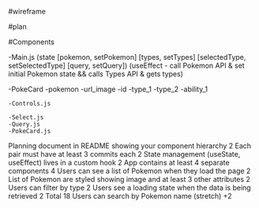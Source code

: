 #wireframe

#plan

#Components

-Main.js
(state [pokemon, setPokemon]
[types, setTypes]
[selectedType, setSelectedType]
[query, setQuery])
(useEffect - call Pokemon API & set initial Pokemon state && calls Types API & gets types)

-PokeCard
-pokemon
-url_image
-id
-type_1
-type_2
-ability_1

    -Controls.js

    -Select.js
    -Query.js
    -PokeCard.js

Planning document in README showing your component hierarchy 2
Each pair must have at least 3 commits each 2
State management (useState, useEffect) lives in a custom hook 2
App contains at least 4 separate components 4
Users can see a list of Pokemon when they load the page 2
List of Pokemon are styled showing image and at least 3 other attributes 2
Users can filter by type 2
Users see a loading state when the data is being retrieved 2
Total 18
Users can search by Pokemon name (stretch) +2
